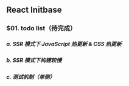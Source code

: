 ## React Initbase

### $01. todo list（待完成）

##### 	a. SSR 模式下 JavaScript 热更新 & CSS 热更新

##### 	b. SSR 模式下构建较慢

##### 	c. 测试机制（单侧）